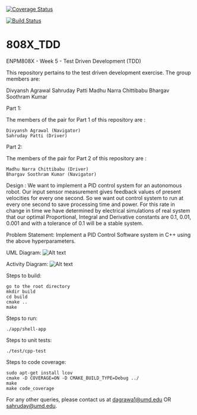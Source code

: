 [![Coverage Status](https://coveralls.io/repos/github/saahu27/808X_TDD/badge.svg?branch=main)](https://coveralls.io/github/saahu27/808X_TDD?branch=main)

[![Build Status](https://app.travis-ci.com/saahu27/808X_TDD.svg?branch=main)](https://app.travis-ci.com/saahu27/808X_TDD)
# 808X_TDD

ENPM808X - Week 5 - Test Driven Development (TDD)

This repository pertains to the test driven development exercise. The group members are:

Divyansh Agrawal
Sahruday Patti
Madhu Narra Chittibabu
Bhargav Soothram Kumar

Part 1:

The members of the pair for Part 1 of this repository are :

	Divyansh Agrawal (Navigator)
	Sahruday Patti (Driver)

Part 2:

The members of the pair for Part 2 of this repository are :

	Madhu Narra Chittibabu (Driver)
	Bhargav Soothram Kumar (Navigator)
	
Design : We want to implement a PID control system for an autonomous robot. Our input sensor measurement gives feedback values of present velocities for every one second. So we want out control system to run at every one second to save processing time and power. For this rate in change in time we have determined by electrical simulations of real system that our optimal Proportional, Integral and Derivative constants are 0.1, 0.01, 0.001 and with a tolerance of 0.1 will be a stable system. 

Problem Statement: Implement a PID Control Software system in C++ using the above hyperparameters.  

UML Diagram:
![Alt text](https://github.com/saahu27/808X_TDD/blob/main/UML%20and%20Activity/UML.PNG?raw=true "Title")

Activity Diagram:
![Alt text](https://github.com/saahu27/808X_TDD/blob/main/UML%20and%20Activity/Activity_diag.png?raw=true "Title")

Steps to build:

	go to the root directory
	mkdir build
	cd build
	cmake ..
	make

Steps to run:

	./app/shell-app

Steps to unit tests:

	./test/cpp-test 

Steps to code coverage:

	sudo apt-get install lcov
	cmake -D COVERAGE=ON -D CMAKE_BUILD_TYPE=Debug ../
	make
	make code_coverage

For any other queries, please contact us at dagrawa1@umd.edu OR sahruday@umd.edu. 
